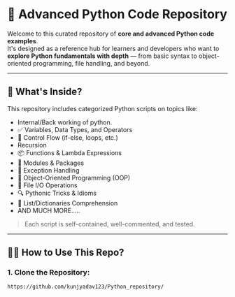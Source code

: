 # 🐍 Advanced Python Code Repository

Welcome to this curated repository of **core and advanced Python code examples**.  
It's designed as a reference hub for learners and developers who want to **explore Python fundamentals with depth** — from basic syntax to object-oriented programming, file handling, and beyond.

---

## 🚀 What's Inside?

This repository includes categorized Python scripts on topics like:

- Internal/Back working of python.
- ✅ Variables, Data Types, and Operators
- 🔁 Control Flow (if-else, loops, etc.)
-  Recursion 
- 📦 Functions & Lambda Expressions
- 🧰 Modules & Packages
- 🧵 Exception Handling 
- 🧠 Object-Oriented Programming (OOP)
- 📂 File I/O Operations
- 🔍 Pythonic Tricks & Idioms
- 🔄 List/Dictionaries Comprehension
- AND MUCH MORE.....

> Each script is self-contained, well-commented, and tested.

---

## 🧑‍💻 How to Use This Repo?

### 1. Clone the Repository:
```bash
https://github.com/kunjyadav123/Python_repository/


